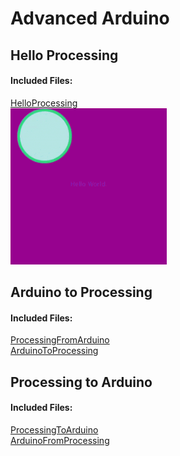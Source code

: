 # Advanced Arduino
## Hello Processing
#### Included Files:
<a href="HelloProcessing/HelloProcessing.pde">HelloProcessing</a> <br/>
<IMG SRC="Media/HelloProcessingGif.gif"  width="250" height="250">
## Arduino to Processing
#### Included Files:
<a href="ProcessingFromArduino/ProcessingFromArduino.pde">ProcessingFromArduino</a> <br/>
<a href="ArduinoToProcessing/ArduinoToProcessing.ino">ArduinoToProcessing</a> <br/>

## Processing to Arduino
#### Included Files:
<a href="ProcessingToArduino/ProcessingToArduino.pde">ProcessingToArduino</a> <br/>
<a href="ArduinoFromProcessing/ArduinoFromProcessing.ino">ArduinoFromProcessing</a> <br/>
